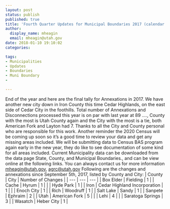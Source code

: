 ```yaml
---
layout: post
status: publish
published: true
title: 'Fourth Quarter Updates for Municipal Boundaries 2017 (calendar year)'
author:
  display_name: mheagin
  email: mheagin@utah.gov
date: 2018-01-10 19:10:02
categories:

tags:
- Municipalities
- Updates
- Boundaries
- Muni Boundary
- 

---
```


End of the year and here are the final tally for Annexations in 2017. 
We have another new city down in Iron County this time Cedar Highlands, on the east side of Cedar City in the foothills.
Total number of Annexations and Disconnections processed this year is on par with last year at 89 …., County with the most is Utah County again and the City with the most is a tie, both American Fork and Layton had 7.
Thanks to all the City and County personal who are responsible for this work.
Another reminder the 2020 Census will be coming up soon so it’s a good time to review your data and get any missing areas included. We will be submitting data to Census BAS program again early in the new  year, they do like to see documentation of some kind for all areas included. 
Current Municipality data can be downloaded from the data page State, County, and Municipal Boundaries., and can be view online at the following links.
You can always contact us for more information mheagin@utah.gov, agrc@utah.gov 
Following are the changes and annexations since September 5th, 2017,  listed by County and City:
| County | City | Number of Changes |
| --- | --- | --- |
| Box Elder | Fielding | 1 |
| Cache | Hyrum | 1 |
| | Hyde Park | 1 |
| Iron | Cedar Highland Incorporation | 1 |
| | Enoch City | 1 |
| Rich | Woodruff | 1 |
| Salt Lake | Sandy | 1 |
| Sanpete | Ephraim | 2 |
| Utah | American Fork | 5 |
| | Lehi | 4 |
| | Saratoga Springs | 3 | 
| Wasatch | Heber City | 1 |

